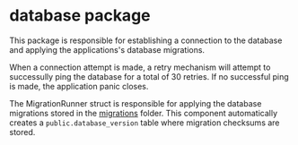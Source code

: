 # database package

This package is responsible for establishing a connection to the database and applying the applications's database migrations. 

When a connection attempt is made, a retry mechanism will attempt to successully ping the database for a total of 30 retries. If no successful ping is made, the application panic closes.

The MigrationRunner struct is responsible for applying the database migrations stored in the [migrations](../../../resources/db/migration) folder. This component automatically creates a `public.database_version` table where migration checksums are stored.
